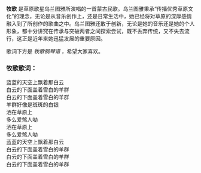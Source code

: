 

**牧歌**
是草原歌星乌兰图雅所演唱的一首蒙古民歌。乌兰图雅秉承“传播优秀草原文化”的理念，无论是从音乐创作上，还是日常生活中，她已经将对草原的深厚感情融入到了所创作的歌曲之中。乌兰图雅还敢于创新，无论是她的音乐还是她的个人形象，都十分讲究在传承与突破两者之间探索尝试，既不丢弃传统，又不失去流行，这正是近年来她迅猛发展的重要原因。

  
歌词下方是 _牧歌钢琴谱_ ，希望大家喜欢。

### 牧歌歌词：

蓝蓝的天空上飘着那白云  
白云的下面盖着雪白的羊群  
白云的下面盖着雪白的羊群  
羊群好像是斑斑的白银  
洒在草原上  
多么爱煞人呦  
洒在草原上  
多么爱煞人呦  
蓝蓝的天空上飘着那白云  
白云的下面盖着雪白的羊群  
白云的下面盖着雪白的羊群  
白云的下面盖着雪白的羊群

